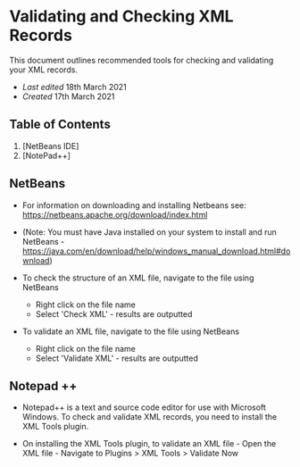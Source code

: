 # Validating and Checking XML Records 

This document outlines recommended tools for checking and validating your XML records.

- _Last edited_ 18th March 2021
- _Created_ 17th March 2021

## Table of Contents
1. [NetBeans IDE]
1. [NotePad++]


## NetBeans

- For information on downloading and installing Netbeans see:
https://netbeans.apache.org/download/index.html 

- (Note: You must have Java installed on your system to install and run NetBeans -https://java.com/en/download/help/windows_manual_download.html#download)

- To check the structure of an XML file, navigate to the file using NetBeans
    - Right click on the file name 
    - Select 'Check XML' - results are outputted 

- To validate an XML file, navigate to the file using NetBeans
    - Right click on the file name 
    - Select 'Validate XML' - results are outputted 
 

## Notepad ++ 

- Notepad++ is a text and source code editor for use with Microsoft Windows. To check and validate XML records, you need to install the XML Tools plugin.

- On installing the XML Tools plugin, to validate an XML file
        - Open the XML file
        - Navigate to Plugins > XML Tools > Validate Now


